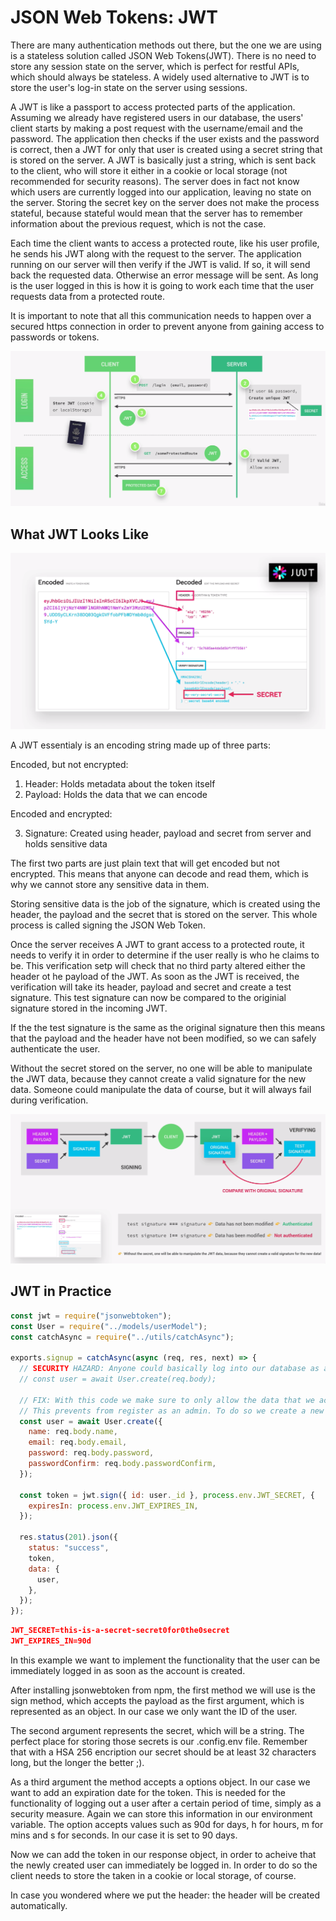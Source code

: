 # JSON Web Tokens: JWT

There are many authentication methods out there, but the one we are using is a stateless solution called JSON Web Tokens(JWT). There is no need to store any session state on the server, which is perfect for restful APIs, which should always be stateless. A widely used alternative to JWT is to store the user's log-in state on the server using sessions.

A JWT is like a passport to access protected parts of the application. Assuming we already have registered users in our database, the users' client starts by making a post request with the username/email and the password. The application then checks if the user exists and the password is correct, then a JWT for only that user is created using a secret string that is stored on the server. A JWT is basically just a string, which is sent back to the client, who will store it either in a cookie or local storage (not recommended for security reasons). The server does in fact not know which users are currently logged into our application, leaving no state on the server. Storing the secret key on the server does not make the process stateful, because stateful would mean that the server has to remember information about the previous request, which is not the case.

Each time the client wants to access a protected route, like his user profile, he sends his JWT along with the request to the server. The application running on our server will then verify if the JWT is valid. If so, it will send back the requested data. Otherwise an error message will be sent. As long is the user logged in this is how it is going to work each time that the user requests data from a protected route.

It is important to note that all this communication needs to happen over a secured https connection in order to prevent anyone from gaining access to passwords or tokens.

![jwt-overview](../images/jwt-overview.png)

## What JWT Looks Like

![jwt-structure](../images/jwt-structure.png)

A JWT essentialy is an encoding string made up of three parts:

Encoded, but not encrypted:

1. Header: Holds metadata about the token itself
2. Payload: Holds the data that we can encode

Encoded and encrypted:

3. Signature: Created using header, payload and secret from server and holds sensitive data

The first two parts are just plain text that will get encoded but not encrypted. This means that anyone can decode and read them, which is why we cannot store any sensitive data in them.

Storing sensitive data is the job of the signature, which is created using the header, the payload and the secret that is stored on the server. This whole process is called signing the JSON Web Token.

Once the server receives A JWT to grant access to a protected route, it needs to verify it in order to determine if the user really is who he claims to be. This verification setp will check that no third party altered either the header ot he payload of the JWT. As soon as the JWT is received, the verification will take its header, payload and secret and create a test signature. This test signature can now be compared to the originial signature stored in the incoming JWT.

If the the test signature is the same as the original signature then this means that the payload and the header have not been modified, so we can safely authenticate the user.

Without the secret stored on the server, no one will be able to manipulate the JWT data, because they cannot create a valid signature for the new data. Someone could manipulate the data of course, but it will always fail during verification.

![jwt-how-it-works](../images/jwt-how-it-works.png)

## JWT in Practice

```js
const jwt = require("jsonwebtoken");
const User = require("../models/userModel");
const catchAsync = require("../utils/catchAsync");

exports.signup = catchAsync(async (req, res, next) => {
  // SECURITY HAZARD: Anyone could basically log into our database as an admin
  // const user = await User.create(req.body);

  // FIX: With this code we make sure to only allow the data that we actually need
  // This prevents from register as an admin. To do so we create a new user, but need to edit the role in MongoDB Compass for example.
  const user = await User.create({
    name: req.body.name,
    email: req.body.email,
    password: req.body.password,
    passwordConfirm: req.body.passwordConfirm,
  });

  const token = jwt.sign({ id: user._id }, process.env.JWT_SECRET, {
    expiresIn: process.env.JWT_EXPIRES_IN,
  });

  res.status(201).json({
    status: "success",
    token,
    data: {
      user,
    },
  });
});
```

```json
JWT_SECRET=this-is-a-secret-secret0for0the0secret
JWT_EXPIRES_IN=90d
```

In this example we want to implement the functionality that the user can be immediately logged in as soon as the account is created.

After installing jsonwebtoken from npm, the first method we will use is the sign method, which accepts the payload as the first argument, which is represented as an object. In our case we only want the ID of the user.

The second argument represents the secret, which will be a string. The perfect place for storing those secrets is our .config.env file. Remember that with a HSA 256 encription our secret should be at least 32 characters long, but the longer the better ;).

As a third argument the method accepts a options object. In our case we want to add an expiration date for the token. This is needed for the functionality of logging out a user after a certain period of time, simply as a security measure. Again we can store this information in our environment variable. The option accepts values such as 90d for days, h for hours, m for mins and s for seconds. In our case it is set to 90 days.

Now we can add the token in our response object, in order to acheive that the newly created user can immediately be logged in. In order to do so the client needs to store the taken in a cookie or local storage, of course.

In case you wondered where we put the header: the header will be created automatically.
